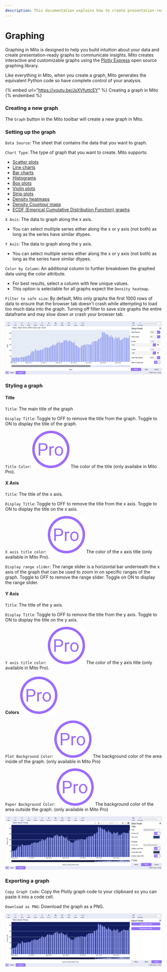 ```yaml
---
description: This documentation explains how to create presentation-ready graphs in Mito.
---
```


# Graphing

Graphing in Mito is designed to help you build intuition about your data and create presentation-ready graphs to communicate insights. Mito creates interactive and customizable graphs using the [Plotly Express](https://plotly.com/python/plotly-express/) open source graphing library. &#x20;

Like everything in Mito, when you create a graph, Mito generates the equivalent Python code so have complete control of your analysis.&#x20;

{% embed url="https://youtu.be/JsXVfuttcEY" %}
Creating a graph in Mito
{% endembed %}

### Creating a new graph

The `Graph` button in the Mito toolbar will create a new graph in Mito.&#x20;

### Setting up the graph

`Data Source`: The sheet that contains the data that you want to graph.&#x20;

`Chart Type`: The type of graph that you want to create. Mito supports:&#x20;

* [Scatter plots](https://plotly.com/python/line-and-scatter/)
* [Line charts](https://plotly.com/python/line-charts/)
* [Bar charts](https://plotly.com/python/bar-charts/)
* [Histograms](https://plotly.com/python/histograms/)
* [Box plots](https://plotly.com/python/box-plots/)
* [Violin plots](https://plotly.com/python/violin/)
* [Strip plots](https://plotly.com/python/strip-charts/)
* [Density heatmaps](https://plotly.com/python/2D-Histogram/)
* [Density Countour maps](https://plotly.com/python/2d-histogram-contour/)
* [ECDF (Emprical Cumulative Distribution Function) graphs](https://plotly.com/python/ecdf-plots/)

`X Axis`: The data to graph along the x axis.&#x20;

* You can select multiple series either along the x or y axis (not both) as long as the series have similar dtypes.&#x20;

`Y Axis`: The data to graph along the y axis.&#x20;

* You can select multiple series either along the x or y axis (not both) as long as the series have similar dtypes.&#x20;

`Color by Column`: An additional column to further breakdown the graphed data using the color attribute.&#x20;

* For best results, select a column with few unique values.&#x20;
* This option is selectable for all graphs expect the `Density heatmap`.

`Filter to safe size`: By default, Mito only graphs the first 1000 rows of data to ensure that the browser tab doesn't crash while attempting to load too much data into the graph. Turning off filter to save size graphs the entire dataframe and may slow down or crash your browser tab.

![Setting up a graph in Mito](<../.gitbook/assets/Screen Shot 2022-03-23 at 2.40.09 PM.png>)

### Styling a graph

#### Title&#x20;

`Title`: The main title of the graph

`Display Title`: Toggle to OFF to remove the title from the graph. Toggle to ON to display the title of the graph.

`Title Color`: <img src="../.gitbook/assets/Pro Logo(1) (1) (1) (1) (1).png" alt="" data-size="line"> The color of the title (only availabe in Mito Pro).&#x20;

#### X Axis

`Title`: The title of the x axis.

`Display Title`: Toggle to OFF to remove the title from the x axis. Toggle to ON to display the title on the x axis.

`X axis title color`: <img src="../.gitbook/assets/Pro Logo(1) (1) (1) (1) (1).png" alt="" data-size="line"> The color of the x axis title (only available in Mito Pro).&#x20;

`Display range slider`: The range slider is a horizontal bar underneath the x axis of the graph that can be used to zoom in on specific ranges of the graph. Toggle to OFF to remove the range slider. Toggle on ON to display the range slider.&#x20;

#### Y Axis

`Title`: The title of the y axis.

`Display Title`: Toggle to OFF to remove the title from the y axis. Toggle to ON to display the title on the y axis.

`Y axis title color`: <img src="../.gitbook/assets/Pro Logo(1) (1) (1) (1) (1).png" alt="" data-size="line"> The color of the y axis title (only available in Mito Pro).&#x20;

#### Colors <img src="../.gitbook/assets/Pro Logo(1) (1) (1) (1) (1).png" alt="" data-size="line">&#x20;

`Plot Background Color`:  <img src="../.gitbook/assets/Pro Logo(1) (1) (1) (1) (1).png" alt="" data-size="line"> The background color of the area inside of the graph. (only available in Mito Pro)

`Paper Background Color`: <img src="../.gitbook/assets/Pro Logo(1) (1) (1) (1) (1).png" alt="" data-size="line"> The background color of the area outside the graph. (only available in Mito Pro)&#x20;

![Styling a graph in Mito](<../.gitbook/assets/Screen Shot 2022-03-23 at 2.58.59 PM.png>)

### Exporting a graph

`Copy Graph Code`: Copy the Plotly graph code to your clipboard so you can paste it into a code cell.&#x20;

`Download as PNG`: Download the graph as a PNG.

![Exporting a graph in Mito](<../.gitbook/assets/Screen Shot 2022-03-23 at 3.05.12 PM.png>)

